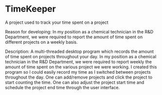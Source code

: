 # TimeKeeper
A project used to track your time spent on a project

Reason for developing: 
In my position as a chemical technician in the R&D Department, we were required to report the amount of time spent on different projects on a weekly basis.  

Description:
A multi-threaded desktop program which records the amount of time spent on projects throughout your day.  In my position as a chemical technician in the R&D Department, we were required to report weekly the amount of time spent on the various project we were working.  I created this program so I could easily record my time as I switched between projects throughout the day.  One can add/remove projects and click the project to start counting the time. One can also adjust the project start time and schedule the project end time through the user interface.     
